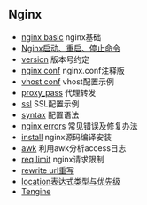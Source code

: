 ## Nginx
- [nginx basic](nginx_basic.md) nginx基础
- [Nginx启动、重启、停止命令](command.md)
- [version](version.md) 版本号约定
- [nginx conf](nginx.conf.md) nginx.conf注释版
- [vhost conf](vhost.md) vhost配置示例
- [proxy_pass](proxy_pass.md) 代理转发
- [ssl](ssl.md) SSL配置示例
- [syntax](syntax.md) 配置语法
- [nginx errors](nginx_errors.md) 常见错误及修复办法
- [install](install.md) nginx源码编译安装
- [awk](awk.md) 利用awk分析access日志
- [req limit](limit.md) nginx请求限制
- [rewrite url重写](rewrite.md)
- [location表达式类型与优先级](location.md)
- [Tengine](tengine.md)
